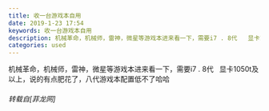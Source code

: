 ```yaml
---
title: 收一台游戏本自用
date: 2019-1-23 17:54
keywords: 收一台游戏本自用
description: 机械革命，机械师，雷神，微星等游戏本进来看一下，需要i7 . 8代   显卡1050t及以上，说的有点肥花了，八代游戏本配置低不了哈哈
categories: used
---
```

<td class="t_f" id="postmessage_2776701">

机械革命，机械师，雷神，微星等游戏本进来看一下，需要i7 . 8代   显卡1050t及以上，说的有点肥花了，八代游戏本配置低不了哈哈</td>
###### 转载自[菲龙网]